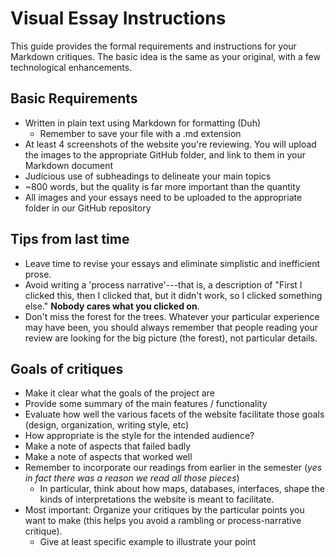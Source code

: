 ---
---

# Visual Essay Instructions
This guide provides the formal requirements and instructions for your Markdown critiques. The basic idea is the same as your original, with a few technological enhancements.

## Basic Requirements
- Written in plain text using Markdown for formatting (Duh)
  - Remember to save your file with a .md extension
- At least 4 screenshots of the website you're reviewing. You will upload the images to the appropriate GitHub folder, and link to them in your Markdown document
- Judicious use of subheadings to delineate your main topics
- ~800 words, but the quality is far more important than the quantity
- All images and your essays need to be uploaded to the appropriate folder in our GitHub repository

## Tips from last time
- Leave time to revise your essays and eliminate simplistic and inefficient prose.
- Avoid writing a 'process narrative'---that is, a description of "First I clicked this, then I clicked that, but it didn't work, so I clicked something else." **Nobody cares what you clicked on**.
- Don't miss the forest for the trees. Whatever your particular experience may have been, you should always remember that people reading your review are looking for the big picture (the forest), not particular details.


## Goals of critiques
- Make it clear what the goals of the project are
- Provide some summary of the main features / functionality
- Evaluate how well the various facets of the website facilitate those goals (design, organization, writing style, etc)
- How appropriate is the style for the intended audience?
- Make a note of aspects that failed badly
- Make a note of aspects that worked well
- Remember to incorporate our readings from earlier in the semester (_yes in fact there was a reason we read all those pieces_)
  - In particular, think about how maps, databases, interfaces, shape the kinds of interpretations the website is meant to facilitate.
- Most important: Organize your critiques by the particular points you want to make (this helps you avoid a rambling or process-narrative critique).
  - Give at least specific example to illustrate your point
